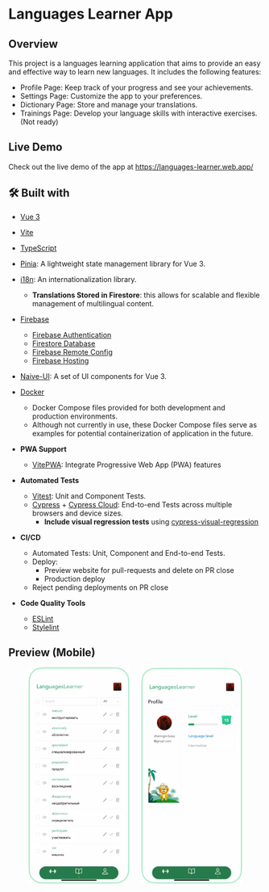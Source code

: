 # Languages Learner App

## Overview

This project is a languages learning application that aims to provide an easy and effective way to learn new languages.
It includes the following features:

- Profile Page: Keep track of your progress and see your achievements.
- Settings Page: Customize the app to your preferences.
- Dictionary Page: Store and manage your translations.
- Trainings Page: Develop your language skills with interactive exercises. (Not ready)

## Live Demo

Check out the live demo of the app at https://languages-learner.web.app/

## 🛠 Built with

- [Vue 3][vue]
- [Vite][vite]
- [TypeScript][typescript]
- [Pinia][pinia]: A lightweight state management library for Vue 3.
- [i18n][i18n]: An internationalization library.
    - **Translations Stored in Firestore**: this allows for scalable and flexible management of multilingual content.
- [Firebase][firebase]
  - [Firebase Authentication][firebase-authentication]
  - [Firestore Database][firestore-database]
  - [Firebase Remote Config][firebase-remote-config]
  - [Firebase Hosting][firebase-hosting]
- [Naive-UI][naive-ui]: A set of UI components for Vue 3.

- [Docker][docker]
  - Docker Compose files provided for both development and production environments.
  - Although not currently in use, these Docker Compose files serve as examples for potential containerization of application in the future.

- **PWA Support**
  - [VitePWA][vite-pwa]: Integrate Progressive Web App (PWA) features

- **Automated Tests**
    - [Vitest][vitest]: Unit and Component Tests.
    - [Cypress][cypress] + [Cypress Cloud][cypress-cloud]: End-to-end Tests  across multiple browsers and device sizes.
      - **Include visual regression tests** using [cypress-visual-regression][cypress-visual-regression]

- **CI/CD**
  - Automated Tests: Unit, Component and End-to-end Tests.
  - Deploy:
    - Preview website for pull-requests and delete on PR close
    - Production deploy
  - Reject pending deployments on PR close

- **Code Quality Tools**
    - [ESLint][eslint]
    - [Stylelint][stylelint]

[vue]: https://vuejs.org/
[vite]: https://vitejs.dev/
[typescript]: https://typescriptlang.org
[pinia]: https://pinia.vuejs.org/
[i18n]: https://vue-i18n.intlify.dev/
[firebase]: https://firebase.google.com/
[firebase-authentication]: https://firebase.google.com/docs/auth
[firestore-database]: https://firebase.google.com/docs/firestore
[firebase-remote-config]: https://firebase.google.com/docs/remote-config
[firebase-hosting]: https://firebase.google.com/docs/hosting
[naive-ui]: https://www.naiveui.com/en-US/os-theme
[docker]: https://www.docker.com/
[vite-pwa]: https://github.com/antfu/vite-plugin-pwa
[vitest]: https://vitest.dev/
[cypress]: https://www.cypress.io/
[cypress-cloud]: https://cloud.cypress.io/projects/fm6ypm/runs
[cypress-visual-regression]: https://github.com/cypress-visual-regression/cypress-visual-regression
[eslint]: https://eslint.org/
[stylelint]: https://stylelint.io/

## Preview (Mobile)

<p align="center">
  <img src="src/assets/images/preview-dictionary-page-mobile.webp" alt="preview-dictionary-page-mobile" width="200" style="margin-right: 20px;">
  <img src="src/assets/images/preview-profile-page-mobile.webp" alt="preview-profile-page-mobile" width="200">
</p>

